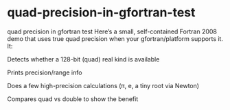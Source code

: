 # quad-precision-in-gfortran-test
quad precision in gfortran test 
Here’s a small, self-contained Fortran 2008 demo that uses true quad precision when your gfortran/platform supports it. It:

Detects whether a 128-bit (quad) real kind is available

Prints precision/range info

Does a few high-precision calculations (π, e, a tiny root via Newton)

Compares quad vs double to show the benefit

